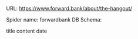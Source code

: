 URL: https://www.forward.bank/about/the-hangout/

Spider name: forwardbank
DB Schema:

title
content
date